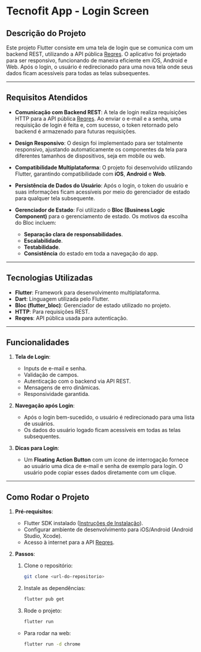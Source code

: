 # Tecnofit App - Login Screen

## Descrição do Projeto

Este projeto Flutter consiste em uma tela de login que se comunica com um backend REST, utilizando a API pública [Reqres](https://reqres.in). O aplicativo foi projetado para ser responsivo, funcionando de maneira eficiente em iOS, Android e Web. Após o login, o usuário é redirecionado para uma nova tela onde seus dados ficam acessíveis para todas as telas subsequentes.

---

## Requisitos Atendidos

- **Comunicação com Backend REST**: A tela de login realiza requisições HTTP para a API pública [Reqres](https://reqres.in). Ao enviar o e-mail e a senha, uma requisição de login é feita e, com sucesso, o token retornado pelo backend é armazenado para futuras requisições.
  
- **Design Responsivo**: O design foi implementado para ser totalmente responsivo, ajustando automaticamente os componentes da tela para diferentes tamanhos de dispositivos, seja em mobile ou web.
  
- **Compatibilidade Multiplataforma**: O projeto foi desenvolvido utilizando Flutter, garantindo compatibilidade com **iOS**, **Android** e **Web**.
  
- **Persistência de Dados do Usuário**: Após o login, o token do usuário e suas informações ficam acessíveis por meio do gerenciador de estado para qualquer tela subsequente.

- **Gerenciador de Estado**: Foi utilizado o **Bloc (Business Logic Component)** para o gerenciamento de estado. Os motivos da escolha do Bloc incluem:
  - **Separação clara de responsabilidades**.
  - **Escalabilidade**.
  - **Testabilidade**.
  - **Consistência** do estado em toda a navegação do app.

---

## Tecnologias Utilizadas

- **Flutter**: Framework para desenvolvimento multiplataforma.
- **Dart**: Linguagem utilizada pelo Flutter.
- **Bloc (flutter_bloc)**: Gerenciador de estado utilizado no projeto.
- **HTTP**: Para requisições REST.
- **Reqres**: API pública usada para autenticação.

---

## Funcionalidades

1. **Tela de Login**:
   - Inputs de e-mail e senha.
   - Validação de campos.
   - Autenticação com o backend via API REST.
   - Mensagens de erro dinâmicas.
   - Responsividade garantida.

2. **Navegação após Login**:
   - Após o login bem-sucedido, o usuário é redirecionado para uma lista de usuários.
   - Os dados do usuário logado ficam acessíveis em todas as telas subsequentes.

3. **Dicas para Login**:
   - Um **Floating Action Button** com um ícone de interrogação fornece ao usuário uma dica de e-mail e senha de exemplo para login. O usuário pode copiar esses dados diretamente com um clique.

---

## Como Rodar o Projeto

1. **Pré-requisitos**:
   - Flutter SDK instalado ([Instruções de Instalação](https://flutter.dev/docs/get-started/install)).
   - Configurar ambiente de desenvolvimento para iOS/Android (Android Studio, Xcode).
   - Acesso à internet para a API [Reqres](https://reqres.in).

2. **Passos**:
   1. Clone o repositório:
      ```bash
      git clone <url-do-repositorio>
      ```
   2. Instale as dependências:
      ```bash
      flutter pub get
      ```
   3. Rode o projeto:
      ```bash
      flutter run
      ```
   - Para rodar na web:
     ```bash
     flutter run -d chrome
     ```



